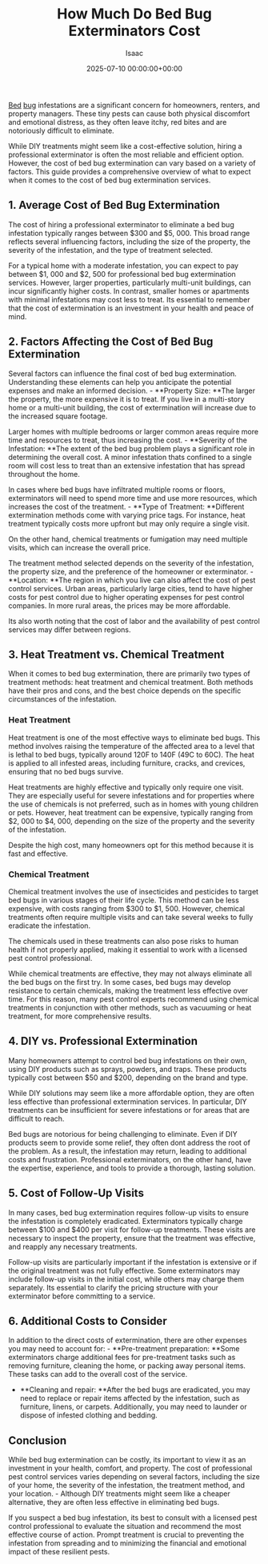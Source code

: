 ﻿---
title: How Much Do Bed Bug Exterminators Cost
description: Bed bug infestations are a significant concern for homeowners, renters, and property managers. These tiny pests can cause both physical discomfort and...
slug: /how-much-do-bed-bug-exterminators-cost/
date: 2025-07-10 00:00:00+00:00
lastmod: 2025-07-10 00:00:00+03:00
author: Isaac
categories:
- Guide
tags:
- guide
- bed
- bug
layout: post
---

[Bed](https://pestpolicy.com/bed-bugs-vs-other-pests/) [bug](https://pestpolicy.com/how-to-find-bed-bugs-during-the-day/) infestations are a significant concern for homeowners, renters, and property managers. These tiny pests can cause both physical discomfort and emotional distress, as they often leave itchy, red bites and are notoriously difficult to eliminate.

While DIY treatments might seem like a cost-effective solution, hiring a professional exterminator is often the most reliable and efficient option. However, the cost of bed bug extermination can vary based on a variety of factors. This guide provides a comprehensive overview of what to expect when it comes to the cost of bed bug extermination services.

##  1. Average Cost of Bed Bug Extermination

The cost of hiring a professional exterminator to eliminate a bed bug infestation typically ranges between $300 and $5, 000. This broad range reflects several influencing factors, including the size of the property, the severity of the infestation, and the type of treatment selected.

For a typical home with a moderate infestation, you can expect to pay between $1, 000 and $2, 500 for professional bed bug extermination services. However, larger properties, particularly multi-unit buildings, can incur significantly higher costs. In contrast, smaller homes or apartments with minimal infestations may cost less to treat. Its essential to remember that the cost of extermination is an investment in your health and peace of mind.

##  2. Factors Affecting the Cost of Bed Bug Extermination

Several factors can influence the final cost of bed bug extermination. Understanding these elements can help you anticipate the potential expenses and make an informed decision. - **Property Size: **The larger the property, the more expensive it is to treat. If you live in a multi-story home or a multi-unit building, the cost of extermination will increase due to the increased square footage.

Larger homes with multiple bedrooms or larger common areas require more time and resources to treat, thus increasing the cost. - **Severity of the Infestation: **The extent of the bed bug problem plays a significant role in determining the overall cost. A minor infestation thats confined to a single room will cost less to treat than an extensive infestation that has spread throughout the home.

In cases where bed bugs have infiltrated multiple rooms or floors, exterminators will need to spend more time and use more resources, which increases the cost of the treatment. - **Type of Treatment: **Different extermination methods come with varying price tags. For instance, heat treatment typically costs more upfront but may only require a single visit.

On the other hand, chemical treatments or fumigation may need multiple visits, which can increase the overall price.

The treatment method selected depends on the severity of the infestation, the property size, and the preference of the homeowner or exterminator. - **Location: **The region in which you live can also affect the cost of pest control services. Urban areas, particularly large cities, tend to have higher costs for pest control due to higher operating expenses for pest control companies. In more rural areas, the prices may be more affordable.

Its also worth noting that the cost of labor and the availability of pest control services may differ between regions.

##  3. Heat Treatment vs. Chemical Treatment

When it comes to bed bug extermination, there are primarily two types of treatment methods: heat treatment and chemical treatment. Both methods have their pros and cons, and the best choice depends on the specific circumstances of the infestation.

###  Heat Treatment

Heat treatment is one of the most effective ways to eliminate bed bugs. This method involves raising the temperature of the affected area to a level that is lethal to bed bugs, typically around 120F to 140F (49C to 60C). The heat is applied to all infested areas, including furniture, cracks, and crevices, ensuring that no bed bugs survive.

Heat treatments are highly effective and typically only require one visit. They are especially useful for severe infestations and for properties where the use of chemicals is not preferred, such as in homes with young children or pets. However, heat treatment can be expensive, typically ranging from $2, 000 to $4, 000, depending on the size of the property and the severity of the infestation.

Despite the high cost, many homeowners opt for this method because it is fast and effective.

###  Chemical Treatment

Chemical treatment involves the use of insecticides and pesticides to target bed bugs in various stages of their life cycle. This method can be less expensive, with costs ranging from $300 to $1, 500. However, chemical treatments often require multiple visits and can take several weeks to fully eradicate the infestation.

The chemicals used in these treatments can also pose risks to human health if not properly applied, making it essential to work with a licensed pest control professional.

While chemical treatments are effective, they may not always eliminate all the bed bugs on the first try. In some cases, bed bugs may develop resistance to certain chemicals, making the treatment less effective over time. For this reason, many pest control experts recommend using chemical treatments in conjunction with other methods, such as vacuuming or heat treatment, for more comprehensive results.

##  4. DIY vs. Professional Extermination

Many homeowners attempt to control bed bug infestations on their own, using DIY products such as sprays, powders, and traps. These products typically cost between $50 and $200, depending on the brand and type.

While DIY solutions may seem like a more affordable option, they are often less effective than professional extermination services. In particular, DIY treatments can be insufficient for severe infestations or for areas that are difficult to reach.

Bed bugs are notorious for being challenging to eliminate. Even if DIY products seem to provide some relief, they often dont address the root of the problem. As a result, the infestation may return, leading to additional costs and frustration. Professional exterminators, on the other hand, have the expertise, experience, and tools to provide a thorough, lasting solution.

##  5. Cost of Follow-Up Visits

In many cases, bed bug extermination requires follow-up visits to ensure the infestation is completely eradicated. Exterminators typically charge between $100 and $400 per visit for follow-up treatments. These visits are necessary to inspect the property, ensure that the treatment was effective, and reapply any necessary treatments.

Follow-up visits are particularly important if the infestation is extensive or if the original treatment was not fully effective. Some exterminators may include follow-up visits in the initial cost, while others may charge them separately. Its essential to clarify the pricing structure with your exterminator before committing to a service.

##  6. Additional Costs to Consider

In addition to the direct costs of extermination, there are other expenses you may need to account for: - **Pre-treatment preparation: **Some exterminators charge additional fees for pre-treatment tasks such as removing furniture, cleaning the home, or packing away personal items. These tasks can add to the overall cost of the service.

- **Cleaning and repair: **After the bed bugs are eradicated, you may need to replace or repair items affected by the infestation, such as furniture, linens, or carpets. Additionally, you may need to launder or dispose of infested clothing and bedding.

##  Conclusion

While bed bug extermination can be costly, its important to view it as an investment in your health, comfort, and property. The cost of professional pest control services varies depending on several factors, including the size of your home, the severity of the infestation, the treatment method, and your location. - Although DIY treatments might seem like a cheaper alternative, they are often less effective in eliminating bed bugs.

If you suspect a bed bug infestation, its best to consult with a licensed pest control professional to evaluate the situation and recommend the most effective course of action. Prompt treatment is crucial to preventing the infestation from spreading and to minimizing the financial and emotional impact of these resilient pests.

